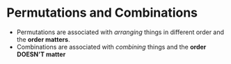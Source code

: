 <h1>Permutations and Combinations</h1>

- Permutations are associated with _arranging_ things in different order and the **order matters**.
- Combinations are associated with _combining_ things and the **order DOESN'T matter**
